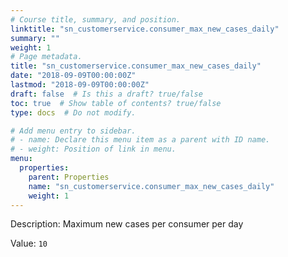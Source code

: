 ```yaml
---
# Course title, summary, and position.
linktitle: "sn_customerservice.consumer_max_new_cases_daily"
summary: ""
weight: 1
# Page metadata.
title: "sn_customerservice.consumer_max_new_cases_daily"
date: "2018-09-09T00:00:00Z"
lastmod: "2018-09-09T00:00:00Z"
draft: false  # Is this a draft? true/false
toc: true  # Show table of contents? true/false
type: docs  # Do not modify.

# Add menu entry to sidebar.
# - name: Declare this menu item as a parent with ID name.
# - weight: Position of link in menu.
menu:
  properties:
    parent: Properties
    name: "sn_customerservice.consumer_max_new_cases_daily"
    weight: 1
---
```


Description: Maximum new cases per consumer per day


Value: `10`